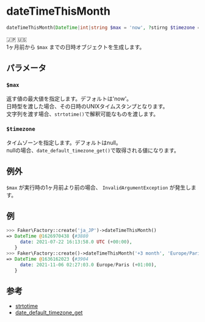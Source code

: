 # dateTimeThisMonth
```php
dateTimeThisMonth(DateTime|int|string $max = 'now', ?stirng $timezone = null) :DateTime
```
:jp: :us:  
1ヶ月前から `$max` までの日時オブジェクトを生成します。

## パラメータ
### `$max`
返す値の最大値を指定します。デフォルトは'now'。  
日時型を渡した場合、その日時のUNIXタイムスタンプとなります。  
文字列を渡す場合、`strtotime()`で解釈可能なものを渡します。

### `$timezone`
タイムゾーンを指定します。デフォルトはnull。  
nullの場合、`date_default_timezone_get()`で取得される値になります。

## 例外
`$max` が実行時の1ヶ月前より前の場合、 `InvalidArgumentException` が発生します。

## 例
```php
>>> Faker\Factory::create('ja_JP')->dateTimeThisMonth()
=> DateTime @1626970438 {#3880
     date: 2021-07-22 16:13:58.0 UTC (+00:00),
   }
>>> Faker\Factory::create()->dateTimeThisMonth('+3 month', 'Europe/Paris')
=> DateTime @1636162023 {#3904
     date: 2021-11-06 02:27:03.0 Europe/Paris (+01:00),
   }
```

## 参考
* [strtotime](https://www.php.net/manual/ja/function.strtotime.php)
* [date_default_timezone_get](https://www.php.net/manual/ja/function.date-default-timezone-get)
